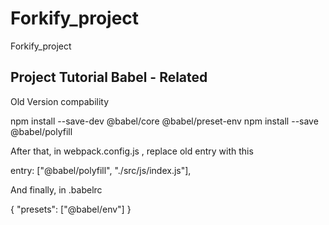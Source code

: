 # Forkify_project

Forkify_project

## Project Tutorial Babel - Related

Old Version compability

npm install --save-dev @babel/core @babel/preset-env
npm install --save @babel/polyfill


After that, in webpack.config.js ,  replace old entry with this

entry: ["@babel/polyfill", "./src/js/index.js"],


And finally, in .babelrc

{
  "presets": ["@babel/env"]
}

